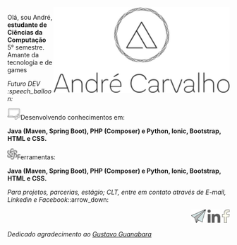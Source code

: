 <img src="https://github.com/carvalhoandre/carvalhoandre/blob/main/img/logo.png" min-width="400px" max-width="400px" width="400px" align="right" alt="Computador iuriCode">

<p align="left">Olá, sou André, <strong>estudante de Ciências da Computação</strong> 5° semestre. Amante da tecnologia e de games</p>
<p align="left"><em>Futuro DEV :speech_balloon:</em></p>

<p align="left"><img src="https://github.com/carvalhoandre/carvalhoandre/blob/main/img/computer_support_240px.png" alt="config">Desenvolvendo conhecimentos em:</p>
<p><strong>Java (Maven, Spring Boot), PHP (Composer) e Python, Ionic, Bootstrap, HTML e CSS.</strong></p>

<p align="left"><img src="https://github.com/carvalhoandre/carvalhoandre/blob/main/img/physics_64px.png" alt="Ferramenta">Ferramentas:</p>
<p><strong>Java (Maven, Spring Boot), PHP (Composer) e Python, Ionic, Bootstrap, HTML e CSS.</strong></p>

<p align="left"><em>Para projetos, parcerias, estágio; CLT, entre em contato através de E-mail, Linkedin e Facebook:</em>:arrow_down:</p>

<p align="right"> 
    <a href="mailto:andre_carvalho0@live.com?Subject=Olá André" target="_blank" rel="external"><img src="https://github.com/carvalhoandre/carvalhoandre/blob/main/img/email_open_24px.png"></a>
    <a href="https://www.linkedin.com/in/andr%C3%A9-leite-carvalho-b77721146/" target="_blank" rel="external"><img src="https://github.com/carvalhoandre/carvalhoandre/blob/main/img/linkedin_32px.png"></a>
    <a href="https://www.facebook.com/AndreCarvalho0" target="_blank" rel="external"><img src="https://github.com/carvalhoandre/carvalhoandre/blob/main/img/facebook_26px.png"></a>
</p>

<p><em>Dedicado agradecimento ao <a href="https://www.cursoemvideo.com/" target="_blank" rel="external">Gustavo Guanabara</a></em></p>
